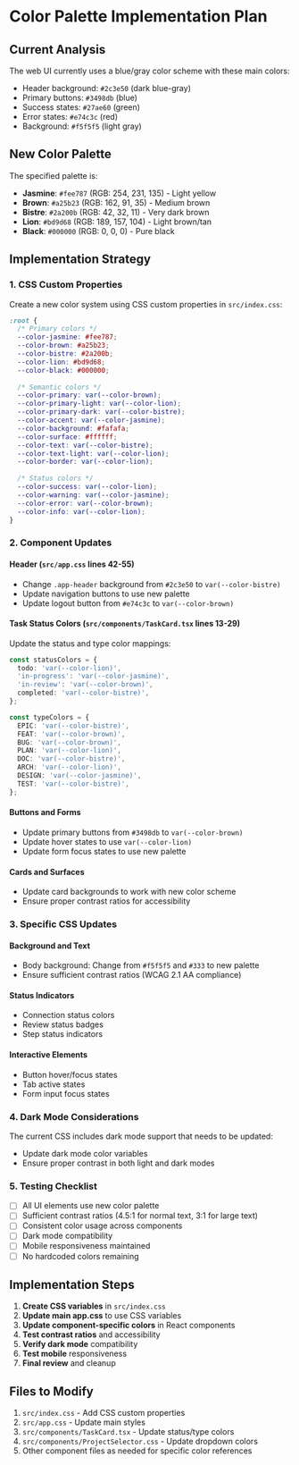 # Color Palette Implementation Plan

## Current Analysis

The web UI currently uses a blue/gray color scheme with these main colors:
- Header background: `#2c3e50` (dark blue-gray)
- Primary buttons: `#3498db` (blue)
- Success states: `#27ae60` (green)
- Error states: `#e74c3c` (red)
- Background: `#f5f5f5` (light gray)

## New Color Palette

The specified palette is:
- **Jasmine**: `#fee787` (RGB: 254, 231, 135) - Light yellow
- **Brown**: `#a25b23` (RGB: 162, 91, 35) - Medium brown
- **Bistre**: `#2a200b` (RGB: 42, 32, 11) - Very dark brown
- **Lion**: `#bd9d68` (RGB: 189, 157, 104) - Light brown/tan
- **Black**: `#000000` (RGB: 0, 0, 0) - Pure black

## Implementation Strategy

### 1. CSS Custom Properties
Create a new color system using CSS custom properties in `src/index.css`:

```css
:root {
  /* Primary colors */
  --color-jasmine: #fee787;
  --color-brown: #a25b23;
  --color-bistre: #2a200b;
  --color-lion: #bd9d68;
  --color-black: #000000;
  
  /* Semantic colors */
  --color-primary: var(--color-brown);
  --color-primary-light: var(--color-lion);
  --color-primary-dark: var(--color-bistre);
  --color-accent: var(--color-jasmine);
  --color-background: #fafafa;
  --color-surface: #ffffff;
  --color-text: var(--color-bistre);
  --color-text-light: var(--color-lion);
  --color-border: var(--color-lion);
  
  /* Status colors */
  --color-success: var(--color-lion);
  --color-warning: var(--color-jasmine);
  --color-error: var(--color-brown);
  --color-info: var(--color-lion);
}
```

### 2. Component Updates

#### Header (`src/app.css` lines 42-55)
- Change `.app-header` background from `#2c3e50` to `var(--color-bistre)`
- Update navigation buttons to use new palette
- Update logout button from `#e74c3c` to `var(--color-brown)`

#### Task Status Colors (`src/components/TaskCard.tsx` lines 13-29)
Update the status and type color mappings:
```typescript
const statusColors = {
  todo: 'var(--color-lion)',
  'in-progress': 'var(--color-jasmine)',
  'in-review': 'var(--color-brown)',
  completed: 'var(--color-bistre)',
};

const typeColors = {
  EPIC: 'var(--color-bistre)',
  FEAT: 'var(--color-brown)',
  BUG: 'var(--color-brown)',
  PLAN: 'var(--color-lion)',
  DOC: 'var(--color-bistre)',
  ARCH: 'var(--color-lion)',
  DESIGN: 'var(--color-jasmine)',
  TEST: 'var(--color-bistre)',
};
```

#### Buttons and Forms
- Update primary buttons from `#3498db` to `var(--color-brown)`
- Update hover states to use `var(--color-lion)`
- Update form focus states to use new palette

#### Cards and Surfaces
- Update card backgrounds to work with new color scheme
- Ensure proper contrast ratios for accessibility

### 3. Specific CSS Updates

#### Background and Text
- Body background: Change from `#f5f5f5` and `#333` to new palette
- Ensure sufficient contrast ratios (WCAG 2.1 AA compliance)

#### Status Indicators
- Connection status colors
- Review status badges
- Step status indicators

#### Interactive Elements
- Button hover/focus states
- Tab active states
- Form input focus states

### 4. Dark Mode Considerations
The current CSS includes dark mode support that needs to be updated:
- Update dark mode color variables
- Ensure proper contrast in both light and dark modes

### 5. Testing Checklist
- [ ] All UI elements use new color palette
- [ ] Sufficient contrast ratios (4.5:1 for normal text, 3:1 for large text)
- [ ] Consistent color usage across components
- [ ] Dark mode compatibility
- [ ] Mobile responsiveness maintained
- [ ] No hardcoded colors remaining

## Implementation Steps

1. **Create CSS variables** in `src/index.css`
2. **Update main app.css** to use CSS variables
3. **Update component-specific colors** in React components
4. **Test contrast ratios** and accessibility
5. **Verify dark mode** compatibility
6. **Test mobile** responsiveness
7. **Final review** and cleanup

## Files to Modify

1. `src/index.css` - Add CSS custom properties
2. `src/app.css` - Update main styles
3. `src/components/TaskCard.tsx` - Update status/type colors
4. `src/components/ProjectSelector.css` - Update dropdown colors
5. Other component files as needed for specific color references